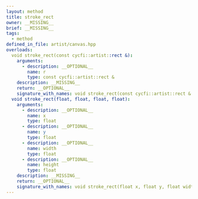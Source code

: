```yaml
---
layout: method
title: stroke_rect
owner: __MISSING__
brief: __MISSING__
tags:
  - method
defined_in_file: artist/canvas.hpp
overloads:
  void stroke_rect(const cycfi::artist::rect &):
    arguments:
      - description: __OPTIONAL__
        name: r
        type: const cycfi::artist::rect &
    description: __MISSING__
    return: __OPTIONAL__
    signature_with_names: void stroke_rect(const cycfi::artist::rect & r)
  void stroke_rect(float, float, float, float):
    arguments:
      - description: __OPTIONAL__
        name: x
        type: float
      - description: __OPTIONAL__
        name: y
        type: float
      - description: __OPTIONAL__
        name: width
        type: float
      - description: __OPTIONAL__
        name: height
        type: float
    description: __MISSING__
    return: __OPTIONAL__
    signature_with_names: void stroke_rect(float x, float y, float width, float height)
---
```

